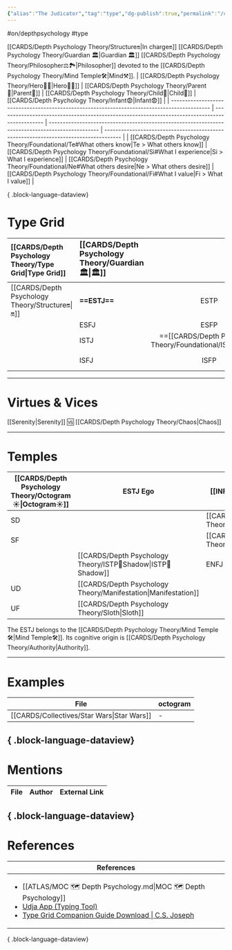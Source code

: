 ```yaml
---
{"alias":"The Judicator","tag":"type","dg-publish":true,"permalink":"/cards/depth-psychology-theory/foundational/estj/","dgPassFrontmatter":true,"created":"2023-01-05T11:09:22.669+01:00","updated":"2023-05-28T10:19:49.547+02:00"}
---
```


#on/depthpsychology  #type 

[[CARDS/Depth Psychology Theory/Structure🔛\|In charge🔛]] [[CARDS/Depth Psychology Theory/Guardian 🏛️\|Guardian 🏛️]] [[CARDS/Depth Psychology Theory/Philosopher⚖️🏞️\|Philosopher]] devoted to the [[CARDS/Depth Psychology Theory/Mind Temple🛠️\|Mind⚒️]]. 
| [[CARDS/Depth Psychology Theory/Hero🦸‍♂️\|Hero🦸‍♂️]]                                                                                | [[CARDS/Depth Psychology Theory/Parent🤨\|Parent🤨]]                                                                                   | [[CARDS/Depth Psychology Theory/Child👼\|Child👼]]                                                                                      | [[CARDS/Depth Psychology Theory/Infant😨\|Infant😨]]                                                                         |
| -------------------------------------------------------------------------------------------- | ---------------------------------------------------------------------------------------------- | ------------------------------------------------------------------------------------------------ | ------------------------------------------------------------------------------------ |
| [[CARDS/Depth Psychology Theory/Foundational/Te#What others know\|Te > What others know]] | [[CARDS/Depth Psychology Theory/Foundational/Si#What I experience\|Si > What I experience]] | [[CARDS/Depth Psychology Theory/Foundational/Ne#What others desire\|Ne > What others desire]] | [[CARDS/Depth Psychology Theory/Foundational/Fi#What I value\|Fi > What I value]] |

{ .block-language-dataview}
# Type Grid 

| [[CARDS/Depth Psychology Theory/Type Grid\|Type Grid]]                     | <font size="4"> [[CARDS/Depth Psychology Theory/Guardian 🏛️\|🏛️]]</font>   |    | |  | 
|:-------------------- |:--------------------- |:---------------------:|:------------------------- |:--------------------- |
| [[CARDS/Depth Psychology Theory/Structure🔛\|🔛]]  | **==ESTJ==**       |    ESTP       | ENTJ            |==[[CARDS/Depth Psychology Theory/Foundational/ENFJ\|ENFJ]]==          | 
|     |ESFJ    |ESFP    | ENTP            | ENFP           |
|   | ISTJ          |   ==[[CARDS/Depth Psychology Theory/Foundational/ISTP\|ISTP]]==   |INTJ          | INFJ           |
|  | ISFJ        |  ISFP  | INTP        | ==[[CARDS/Depth Psychology Theory/Foundational/INFP\|INFP]]==          |

---
# Virtues & Vices
[[Serenity\|Serenity]] 🆚 [[CARDS/Depth Psychology Theory/Chaos\|Chaos]] 

---
# Temples

| [[CARDS/Depth Psychology Theory/Octogram☀️\|Octogram☀️]] | ESTJ Ego          | [[INFP Sub🤸\|INFP Sub🤸]] |
| ------------ | ----------------- | ----------------- |
| SD           |                   | [[CARDS/Depth Psychology Theory/Credulity\|Credulity]]     |
| SF           |                   | [[CARDS/Depth Psychology Theory/Initiative\|Initiative]]    |
|              | [[CARDS/Depth Psychology Theory/ISTP👤Shadow\|ISTP👤Shadow]]       | ENFJ Superego     |
| UD           | [[CARDS/Depth Psychology Theory/Manifestation\|Manifestation]] |                   |
| UF           | [[CARDS/Depth Psychology Theory/Sloth\|Sloth]]                   |                   |

The ESTJ belongs to the [[CARDS/Depth Psychology Theory/Mind Temple🛠️\|Mind Temple🛠️]].
Its cognitive origin is [[CARDS/Depth Psychology Theory/Authority\|Authority]].

---
# Examples 
| File                                          | octogram |
| --------------------------------------------- | -------- |
| [[CARDS/Collectives/Star Wars\|Star Wars]] | \-       |

{ .block-language-dataview}
---
# Mentions
| File | Author | External Link |
| ---- | ------ | ------------- |

{ .block-language-dataview}
---
# References
| References                                                                                                                                                                                                                                                           |
| -------------------------------------------------------------------------------------------------------------------------------------------------------------------------------------------------------------------------------------------------------------------- |
| <ul><li>[[ATLAS/MOC 🗺️ Depth Psychology.md\\|MOC 🗺️ Depth Psychology]]</li><li>[Udja App (Typing Tool)](https://www.udja.app/#/)</li><li>[Type Grid Companion Guide Download \\| C.S. Joseph](https://csjoseph.life/type-grid-companion-guide-download/)</li></ul> |

{ .block-language-dataview}






